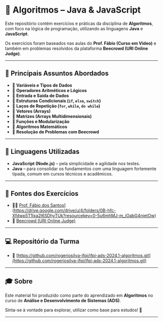 # 🧠 Algoritmos – Java & JavaScript

Este repositório contém exercícios e práticas da disciplina de **Algoritmos**, com foco na lógica de programação, utilizando as linguagens **Java** e **JavaScript**.

Os exercícios foram baseados nas aulas do **Prof. Fábio (Curso em Vídeo)** e também em problemas resolvidos da plataforma **Beecrowd (URI Online Judge)**.

---

## 🧩 Principais Assuntos Abordados

- 📌 **Variáveis e Tipos de Dados**
- 📌 **Operadores Aritméticos e Lógicos**
- 📌 **Entrada e Saída de Dados**
- 📌 **Estruturas Condicionais (`if`, `else`, `switch`)**
- 📌 **Laços de Repetição (`for`, `while`, `do while`)**
- 📌 **Vetores (Arrays)**
- 📌 **Matrizes (Arrays Multidimensionais)**
- 📌 **Funções e Modularização**
- 📌 **Algoritmos Matemáticos**
- 📌 **Resolução de Problemas com Beecrowd**

---

## 🚀 Linguagens Utilizadas

- **JavaScript (Node.js)** – pela simplicidade e agilidade nos testes.
- **Java** – para consolidar os fundamentos com uma linguagem fortemente tipada, comum em cursos técnicos e acadêmicos.

---

## 🧪 Fontes dos Exercícios

- 👨‍🏫 [Prof. Fábio dos Santos]([https://www.cursoemvideo.com/)](https://drive.google.com/drive/u/4/folders/0B-hfc-Xfdwp5T1Ixa2l6SDhyTUk?resourcekey=0-5u6mhMJ-m_iOabG4njetOw)
- 🔢 [Beecrowd (URI Online Judge)](https://www.beecrowd.com.br/)

---

## 💻 Repositório da Turma

- 🔗 [https://github.com/rogeriosilva-ifpi/ifpi-ads-2024.1-algoritmos.git](https://github.com/rogeriosilva-ifpi/ifpi-ads-2024.1-algoritmos.git)

---

## 🎓 Sobre

Este material foi produzido como parte do aprendizado em **Algoritmos** no curso de **Análise e Desenvolvimento de Sistemas (ADS)**.

Sinta-se à vontade para explorar, utilizar como base para estudos! 🚀

---


